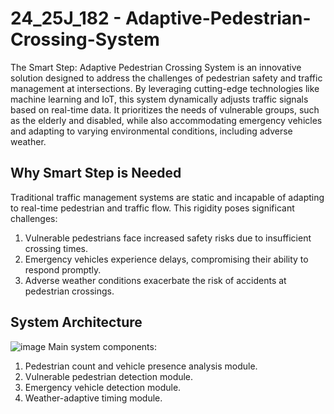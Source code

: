 # 24_25J_182 - Adaptive-Pedestrian-Crossing-System
The Smart Step: Adaptive Pedestrian Crossing System is an innovative solution designed to address the challenges of pedestrian safety and traffic management at intersections. By leveraging cutting-edge technologies like machine learning and IoT, this system dynamically adjusts traffic signals based on real-time data. It prioritizes the needs of vulnerable groups, such as the elderly and disabled, while also accommodating emergency vehicles and adapting to varying environmental conditions, including adverse weather.

## Why Smart Step is Needed
Traditional traffic management systems are static and incapable of adapting to real-time pedestrian and traffic flow. This rigidity poses significant challenges:

  1) Vulnerable pedestrians face increased safety risks due to insufficient crossing times.
  2) Emergency vehicles experience delays, compromising their ability to respond promptly.
  3) Adverse weather conditions exacerbate the risk of accidents at pedestrian crossings.

## System Architecture
![image](https://github.com/user-attachments/assets/0d1c18d3-8322-4e7d-96ed-c1fa46fd8197)
Main system components:
  1) Pedestrian count and vehicle presence analysis module.
  2) Vulnerable pedestrian detection module.
  3) Emergency vehicle detection module.
  4) Weather-adaptive timing module.

